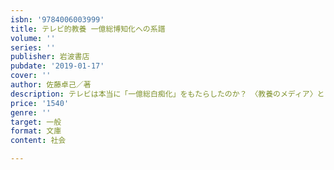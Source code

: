 ```yaml
---
isbn: '9784006003999'
title: テレビ的教養 一億総博知化への系譜
volume: ''
series: ''
publisher: 岩波書店
pubdate: '2019-01-17'
cover: ''
author: 佐藤卓己／著
description: テレビは本当に「一億総白痴化」をもたらしたのか？　〈教養のメディア〉としてのテレビ史を活写する．
price: '1540'
genre: ''
target: 一般
format: 文庫
content: 社会

---
```

